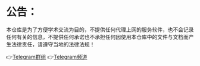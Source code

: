# 公告：
本仓库是为了方便学术交流为目的，不提供任何代理上网的服务软件，也不会记录任何有关的信息，不提供任何承诺也不承担任何因使用本仓库中的文件与文档而产生法律责任，请遵守当地的法律法规！


👉[Telegram群组](http://t.me/PapaLaozi) 
👉[Telegram频道](http://t.me/PoorTaoist) 
 
